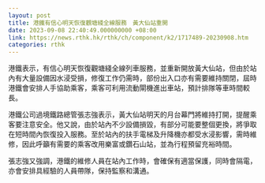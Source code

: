 ```yaml
---
layout: post
title: 港鐵有信心明天恢復觀塘綫全線服務　黃大仙站重開
date: 2023-09-08 22:40:49.000000000 +08:00
link: https://news.rthk.hk/rthk/ch/component/k2/1717489-20230908.htm
categories: rthk
---
```


港鐵表示，有信心明天恢復觀塘綫全線列車服務，並重新開放黃大仙站，但由於站內有大量設備因水浸受損，修復工作仍需時，部份出入口亦有需要維持關閉，屆時港鐵會安排人手協助乘客，乘客可利用流動閘機進出車站，預計排隊等車時間較長。

港鐵公司過境鐵路總管張志強表示，黃大仙站明天的月台幕門將維持打開，提醒乘客要注意安全。他又說，由於站內不少設備損毀，有部分可能要整個更換，將爭取在短時間內恢復投入服務。至於站內的扶手電梯及升降機亦都受水浸影響，需時維修，因此呼籲有需要的乘客改用樂富或鑽石山站，並為行程預留充裕時間。

張志強又強調，港鐵的維修人員在站內工作時，會確保有適當保護，同時會隔電，亦會安排具經驗的人員帶隊，保持監察和溝通。
